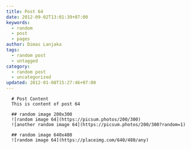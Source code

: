 ```yaml
---
title: Post 64
date: 2012-09-02T13:01:39+07:00
keywords:
  - random
  - post
  - pages
author: Dimas Lanjaka
tags:
  - random post
  - untagged
category:
  - random post
  - uncategorized
updated: 2012-01-08T15:27:46+07:00
---
```


      # Post Content
      This is content of post 64

      ## random image 200x300
      ![random image 64](https://picsum.photos/200/300)
      ![another random image 64](https://picsum.photos/200/300?random=1)

      ## random image 640x480
      ![random image 64](https://placeimg.com/640/480/any)
      